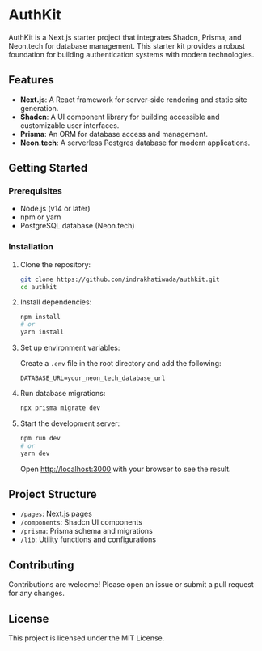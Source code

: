 # AuthKit

AuthKit is a Next.js starter project that integrates Shadcn, Prisma, and Neon.tech for database management. This starter kit provides a robust foundation for building authentication systems with modern technologies.

## Features

- **Next.js**: A React framework for server-side rendering and static site generation.
- **Shadcn**: A UI component library for building accessible and customizable user interfaces.
- **Prisma**: An ORM for database access and management.
- **Neon.tech**: A serverless Postgres database for modern applications.

## Getting Started

### Prerequisites

- Node.js (v14 or later)
- npm or yarn
- PostgreSQL database (Neon.tech)

### Installation

1. Clone the repository:

    ```bash
    git clone https://github.com/indrakhatiwada/authkit.git
    cd authkit
    ```

2. Install dependencies:

    ```bash
    npm install
    # or
    yarn install
    ```

3. Set up environment variables:

    Create a `.env` file in the root directory and add the following:

    ```env
    DATABASE_URL=your_neon_tech_database_url
    ```

4. Run database migrations:

    ```bash
    npx prisma migrate dev
    ```

5. Start the development server:

    ```bash
    npm run dev
    # or
    yarn dev
    ```

    Open [http://localhost:3000](http://localhost:3000) with your browser to see the result.

## Project Structure

- `/pages`: Next.js pages
- `/components`: Shadcn UI components
- `/prisma`: Prisma schema and migrations
- `/lib`: Utility functions and configurations

## Contributing

Contributions are welcome! Please open an issue or submit a pull request for any changes.

## License

This project is licensed under the MIT License.

